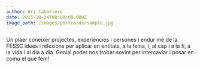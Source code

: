 ```yaml
---
author: Ari Caballero
date: 2015-10-24T00:00:00.000Z
image_path: /images/postcards/sample.jpg
---
```


Un plaer coneixer projectes, experiencies i persones i endur me de la FESSC idees i relexions per aplicar en entitats, a la feina, i, al cap i a la fi, a la vida i al dia a dia. Genial poder nos trobar sovint per intercaviar i posar en comu el que fem!